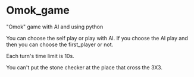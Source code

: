 # Omok_game
"Omok" game with AI and using python 

You can choose the self play or play with AI.
If you choose the AI play and then you can choose the first_player or not.

Each turn's time limit is 10s.

You can't put the stone checker at the place that cross the 3X3.
